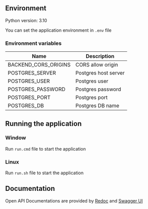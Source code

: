 ## Environment

Python version: 3.10

You can set the application environment in `.env` file

### Environment variables

| Name                 | Description          |
| -------------------- | -------------------- |
| BACKEND_CORS_ORIGINS | CORS allow origin    |
| POSTGRES_SERVER      | Postgres host server |
| POSTGRES_USER        | Postgres user        |
| POSTGRES_PASSWORD    | Postgres password    |
| POSTGRES_PORT        | Postgres port        |
| POSTGRES_DB          | Postgres DB name     |

## Running the application

### Window

Run `run.cmd` file to start the application

### Linux

Run `run.sh` file to start the application

## Documentation

Open API Documentations are provided by [Redoc](http://localhost:8000/redoc) and [Swagger UI](http://localhost:8000/docs)
